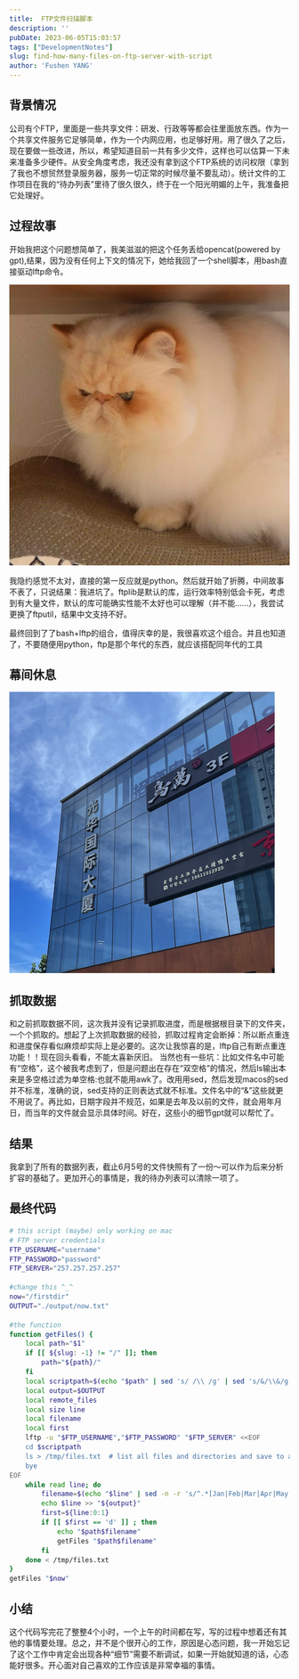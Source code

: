```yaml
---
title:  FTP文件扫描脚本
description: ''
pubDate: 2023-06-05T15:03:57
tags: ["DevelopmentNotes"]
slug: find-how-many-files-on-ftp-server-with-script
author: 'Fushen YANG'
---
```


## 背景情况

公司有个FTP，里面是一些共享文件：研发、行政等等都会往里面放东西。作为一个共享文件服务它足够简单，作为一个内网应用，也足够好用。用了很久了之后，现在要做一些改进，所以，希望知道目前一共有多少文件，这样也可以估算一下未来准备多少硬件。从安全角度考虑，我还没有拿到这个FTP系统的访问权限（拿到了我也不想贸然登录服务器，服务一切正常的时候尽量不要乱动）。统计文件的工作项目在我的“待办列表”里待了很久很久，终于在一个阳光明媚的上午，我准备把它处理好。

## 过程故事

开始我把这个问题想简单了，我美滋滋的把这个任务丢给opencat(powered by gpt),结果，因为没有任何上下文的情况下，她给我回了一个shell脚本，用bash直接驱动lftp命令。

![猫猫不开心](2-find-how-many-files-on-ftp-server-with-script/unhappy_cat.png)

我隐约感觉不太对，直接的第一反应就是python。然后就开始了折腾，中间故事不表了，只说结果：我进坑了。ftplib是默认的库，运行效率特别低会卡死，考虑到有大量文件，默认的库可能确实性能不太好也可以理解（并不能……），我尝试更换了ftputil，结果中文支持不好。

最终回到了了bash+lftp的组合，值得庆幸的是，我很喜欢这个组合。并且也知道了，不要随便用python，ftp是那个年代的东西，就应该搭配同年代的工具

## 幕间休息

![中午吃了一些好吃的😋](2-find-how-many-files-on-ftp-server-with-script/lunch.png)

## 抓取数据

和之前抓取数据不同，这次我并没有记录抓取进度，而是根据根目录下的文件夹，一个个抓取的。想起了上次抓取数据的经验，抓取过程肯定会断掉：所以断点重连和进度保存看似麻烦却实际上是必要的。这次让我惊喜的是，lftp自己有断点重连功能！！现在回头看看，不能太喜新厌旧。
当然也有一些坑：比如文件名中可能有“空格”，这个被我考虑到了，但是问题出在存在“双空格”的情况，然后ls输出本来是多空格过滤为单空格:也就不能用awk了。改用用sed，然后发现macos的sed并不标准，准确的说，sed支持的正则表达式就不标准。文件名中的“&”这些就更不用说了。再比如，日期字段并不规范，如果是去年及以前的文件，就会用年月日，而当年的文件就会显示具体时间。好在，这些小的细节gpt就可以帮忙了。

## 结果

我拿到了所有的数据列表，截止6月5号的文件快照有了一份～可以作为后来分析扩容的基础了。更加开心的事情是，我的待办列表可以清除一项了。

## 最终代码

``` bash
# this script (maybe) only working on mac
# FTP server credentials
FTP_USERNAME="username"
FTP_PASSWORD="password"
FTP_SERVER="257.257.257.257"

#change this ^_^
now="/firstdir"
OUTPUT="./output/now.txt"

#the function
function getFiles() {
    local path="$1"
    if [[ ${slug: -1} != "/" ]]; then
        path="${path}/"
    fi
    local scriptpath=$(echo "$path" | sed 's/ /\\ /g' | sed 's/&/\\&/g')
    local output=$OUTPUT
    local remote_files
    local size line
    local filename
    local first
    lftp -u "$FTP_USERNAME","$FTP_PASSWORD" "$FTP_SERVER" <<EOF
    cd $scriptpath
    ls > /tmp/files.txt  # list all files and directories and save to a temporary file
    bye
EOF
    while read line; do
        filename=$(echo "$line" | sed -n -r 's/^.*[Jan|Feb|Mar|Apr|May|Jun|Jul|Aug|Sep|Oct|Nov|Dec]{3} [0-9]{2}[[:space:]]+([0-9]{4}|[0-9]{2}:[0-9]{2}) (.*)$/\2/p')
        echo $line >> "${output}"
        first=${line:0:1}
        if [[ $first == 'd' ]] ; then
            echo "$path$filename"
            getFiles "$path$filename"
        fi
    done < /tmp/files.txt
}
getFiles "$now"

```

## 小结

这个代码写完花了整整4个小时，一个上午的时间都在写，写的过程中想着还有其他的事情要处理。总之，并不是个很开心的工作，原因是心态问题，我一开始忘记了这个工作中肯定会出现各种“细节”需要不断调试，如果一开始就知道的话，心态能好很多。开心面对自己喜欢的工作应该是非常幸福的事情。
